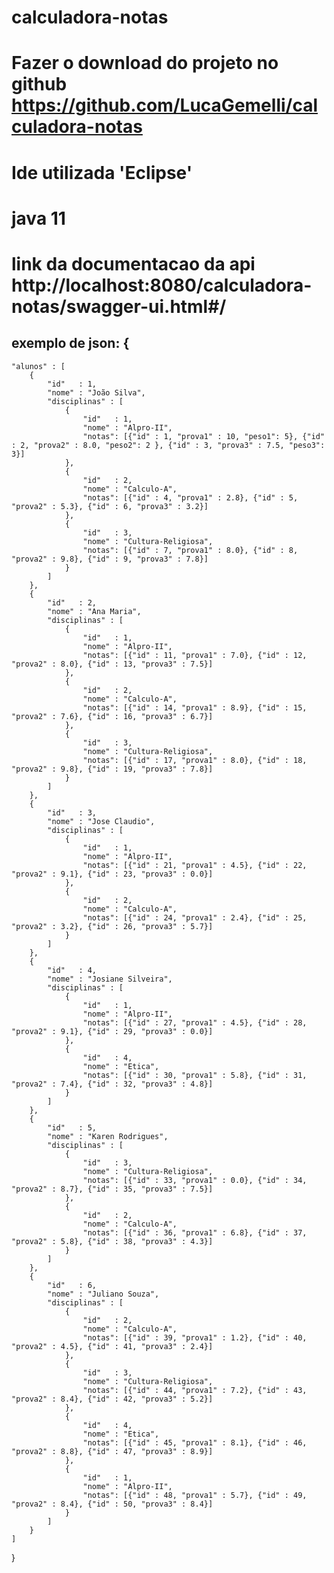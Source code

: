 # calculadora-notas
# Fazer o download do projeto no github https://github.com/LucaGemelli/calculadora-notas
# Ide utilizada 'Eclipse'
# java 11
# link da documentacao da api http://localhost:8080/calculadora-notas/swagger-ui.html#/
## exemplo de json: {
    "alunos" : [
        {
            "id"   : 1,
            "nome" : "João Silva",
            "disciplinas" : [
                {
                    "id"   : 1,
                    "nome" : "Alpro-II",
                    "notas": [{"id" : 1, "prova1" : 10, "peso1": 5}, {"id" : 2, "prova2" : 8.0, "peso2": 2 }, {"id" : 3, "prova3" : 7.5, "peso3": 3}]
                },
                {
                    "id"   : 2,
                    "nome" : "Calculo-A",
                    "notas": [{"id" : 4, "prova1" : 2.8}, {"id" : 5, "prova2" : 5.3}, {"id" : 6, "prova3" : 3.2}]
                },
                {
                    "id"   : 3,
                    "nome" : "Cultura-Religiosa",
                    "notas": [{"id" : 7, "prova1" : 8.0}, {"id" : 8, "prova2" : 9.8}, {"id" : 9, "prova3" : 7.8}]
                }
            ]
        },
        {
            "id"   : 2,
            "nome" : "Ana Maria",
            "disciplinas" : [
                {
                    "id"   : 1,
                    "nome" : "Alpro-II",
                    "notas": [{"id" : 11, "prova1" : 7.0}, {"id" : 12, "prova2" : 8.0}, {"id" : 13, "prova3" : 7.5}]
                },
                {
                    "id"   : 2,
                    "nome" : "Calculo-A",
                    "notas": [{"id" : 14, "prova1" : 8.9}, {"id" : 15, "prova2" : 7.6}, {"id" : 16, "prova3" : 6.7}]
                },
                {
                    "id"   : 3,
                    "nome" : "Cultura-Religiosa",
                    "notas": [{"id" : 17, "prova1" : 8.0}, {"id" : 18, "prova2" : 9.8}, {"id" : 19, "prova3" : 7.8}]
                }
            ]
        },
        {
            "id"   : 3,
            "nome" : "Jose Claudio",
            "disciplinas" : [
                {
                    "id"   : 1,
                    "nome" : "Alpro-II",
                    "notas": [{"id" : 21, "prova1" : 4.5}, {"id" : 22, "prova2" : 9.1}, {"id" : 23, "prova3" : 0.0}]
                },
                {
                    "id"   : 2,
                    "nome" : "Calculo-A",
                    "notas": [{"id" : 24, "prova1" : 2.4}, {"id" : 25, "prova2" : 3.2}, {"id" : 26, "prova3" : 5.7}]
                }
            ]
        },
        {
            "id"   : 4,
            "nome" : "Josiane Silveira",
            "disciplinas" : [
                {
                    "id"   : 1,
                    "nome" : "Alpro-II",
                    "notas": [{"id" : 27, "prova1" : 4.5}, {"id" : 28, "prova2" : 9.1}, {"id" : 29, "prova3" : 0.0}]
                },
                {
                    "id"   : 4,
                    "nome" : "Etica",
                    "notas": [{"id" : 30, "prova1" : 5.8}, {"id" : 31, "prova2" : 7.4}, {"id" : 32, "prova3" : 4.8}]
                }
            ]
        },
        {
            "id"   : 5,
            "nome" : "Karen Rodrigues",
            "disciplinas" : [
                {
                    "id"   : 3,
                    "nome" : "Cultura-Religiosa",
                    "notas": [{"id" : 33, "prova1" : 0.0}, {"id" : 34, "prova2" : 8.7}, {"id" : 35, "prova3" : 7.5}]
                },
                {
                    "id"   : 2,
                    "nome" : "Calculo-A",
                    "notas": [{"id" : 36, "prova1" : 6.8}, {"id" : 37, "prova2" : 5.8}, {"id" : 38, "prova3" : 4.3}]
                }
            ]
        },
        {
            "id"   : 6,
            "nome" : "Juliano Souza",
            "disciplinas" : [
                {
                    "id"   : 2,
                    "nome" : "Calculo-A",
                    "notas": [{"id" : 39, "prova1" : 1.2}, {"id" : 40, "prova2" : 4.5}, {"id" : 41, "prova3" : 2.4}]
                },
                {
                    "id"   : 3,
                    "nome" : "Cultura-Religiosa",
                    "notas": [{"id" : 44, "prova1" : 7.2}, {"id" : 43, "prova2" : 8.4}, {"id" : 42, "prova3" : 5.2}]
                },
                {
                    "id"   : 4,
                    "nome" : "Etica",
                    "notas": [{"id" : 45, "prova1" : 8.1}, {"id" : 46, "prova2" : 8.8}, {"id" : 47, "prova3" : 8.9}]
                },
                {
                    "id"   : 1,
                    "nome" : "Alpro-II",
                    "notas": [{"id" : 48, "prova1" : 5.7}, {"id" : 49, "prova2" : 8.4}, {"id" : 50, "prova3" : 8.4}]
                }
            ]
        }
    ]
}
